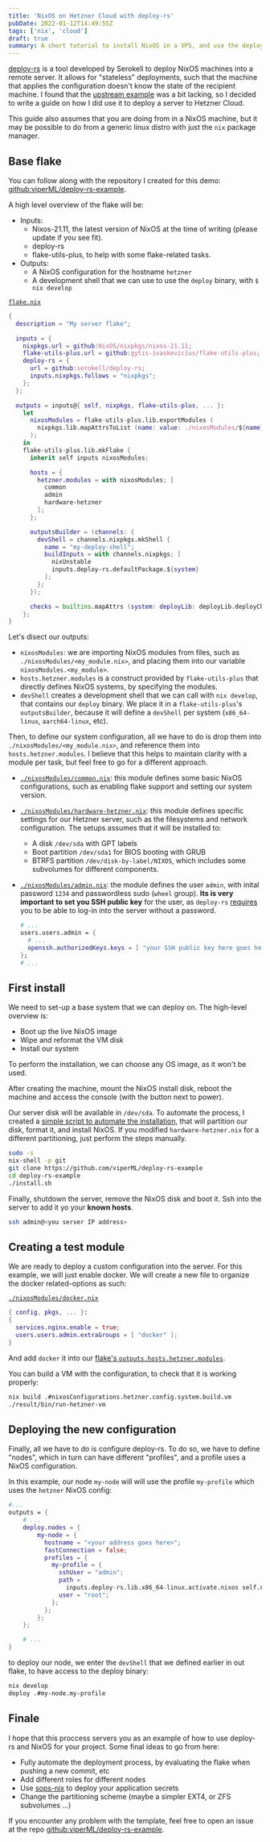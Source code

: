 ```yaml
---
title: 'NixOS on Hetzner Cloud with deploy-rs'
pubDate: 2022-01-12T14:49:55Z
tags: ['nix', 'cloud']
draft: true
summary: A short tutorial to install NixOS in a VPS, and use the deployment tool called "deploy-rs"
---
```


[deploy-rs](https://github.com/serokell/deploy-rs) is a tool developed by Serokell to deploy NixOS machines into a remote server. It allows for "stateless" deployments, such that the machine that applies the configuration doesn't know the state of the recipient machine. I found that the [upstream example](https://raw.githubusercontent.com/serokell/deploy-rs/master/examples/system/README.md) was a bit lacking, so I decided to write a guide on how I did use it to deploy a server to Hetzner Cloud.

This guide also assumes that you are doing from in a NixOS machine, but it may be possible to do from a generic linux distro with just the `nix` package manager.

## Base flake

You can follow along with the repository I created for this demo: [github:viperML/deploy-rs-example](https://github.com/viperML/deploy-rs-example).

A high level overview of the flake will be:

- Inputs:
  - Nixos-21.11, the latest version of NixOS at the time of writing (please update if you see fit).
  - deploy-rs
  - flake-utils-plus, to help with some flake-related tasks.
- Outputs:
  - A NixOS configuration for the hostname `hetzner`
  - A development shell that we can use to use the `deploy` binary, with `$ nix develop`

[`flake.nix`](https://github.com/viperML/deploy-rs-example/blob/master/flake.nix)

```nix
{
  description = "My server flake";

  inputs = {
    nixpkgs.url = github:NixOS/nixpkgs/nixos-21.11;
    flake-utils-plus.url = github:gytis-ivaskevicius/flake-utils-plus;
    deploy-rs = {
      url = github:serokell/deploy-rs;
      inputs.nixpkgs.follows = "nixpkgs";
    };
  };

  outputs = inputs@{ self, nixpkgs, flake-utils-plus, ... }:
    let
      nixosModules = flake-utils-plus.lib.exportModules (
        nixpkgs.lib.mapAttrsToList (name: value: ./nixosModules/${name}) (builtins.readDir ./nixosModules)
      );
    in
    flake-utils-plus.lib.mkFlake {
      inherit self inputs nixosModules;

      hosts = {
        hetzner.modules = with nixosModules; [
          common
          admin
          hardware-hetzner
        ];
      };

      outputsBuilder = (channels: {
        devShell = channels.nixpkgs.mkShell {
          name = "my-deploy-shell";
          buildInputs = with channels.nixpkgs; [
            nixUnstable
            inputs.deploy-rs.defaultPackage.${system}
          ];
        };
      });

      checks = builtins.mapAttrs (system: deployLib: deployLib.deployChecks self.deploy) inputs.deploy-rs.lib;
    };
}
```

Let's disect our outputs:

- `nixosModules`: we are importing NixOS modules from files, such as `./nixosModules/<my_module.nix>`, and placing them into our variable `nixosModules.<my_module>`.
- `hosts.hetzner.modules` is a construct provided by `flake-utils-plus` that directly defines NixOS systems, by specifying the modules.
- `devShell` creates a development shell that we can call with `nix develop`, that contains our `deploy` binary. We place it in a `flake-utils-plus`'s `outputsBuilder`, because it will define a `devShell` per system (`x86_64-linux`, `aarch64-linux`, etc).

Then, to define our system configuration, all we have to do is drop them into `./nixosModules/<my_module.nix>`, and reference them into `hosts.hetzner.modules`. I believe that this helps to maintain clarity with a module per task, but feel free to go for a different approach.

- [`./nixosModules/common.nix`](https://github.com/viperML/deploy-rs-example/blob/master/nixosModules/common.nix): this module defines some basic NixOS configurations, such as enabling flake support and setting our system version.

- [`./nixosModules/hardware-hetzner.nix`](https://github.com/viperML/deploy-rs-example/blob/master/nixosModules/hardware-hetzner.nix): this module defines specific settings for our Hetzner server, such as the filesystems and network configuration. The setups assumes that it will be installed to:

  - A disk `/dev/sda` with GPT labels
  - Boot partition `/dev/sda1` for BIOS booting with GRUB
  - BTRFS partition `/dev/disk-by-label/NIXOS`, which includes some subvolumes for different components.

- [`./nixosModules/admin.nix`](https://github.com/viperML/deploy-rs-example/blob/master/nixosModules/admin.nix): the module defines the user `admin`, with inital password `1234` and passwordless sudo (`wheel` group). **Its is very important to set you SSH public key** for the user, as `deploy-rs` [requires](https://github.com/serokell/deploy-rs/issues/107) you to be able to log-in into the server without a password.
  ```nix
  # ...
  users.users.admin = {
    # ...
    openssh.authorizedKeys.keys = [ "your SSH public key here goes here" ];
  };
  # ...
  ```

## First install

We need to set-up a base system that we can deploy on. The high-level overview is:

- Boot up the live NixOS image
- Wipe and reformat the VM disk
- Install our system

To perform the installation, we can choose any OS image, as it won't be used.

After creating the machine, mount the NixOS install disk, reboot the machine and access the console (with the button next to power).

Our server disk will be available in `/dev/sda`. To automate the process, I created a [simple script to automate the installation](https://github.com/viperML/deploy-rs-example/blob/master/install.sh), that will partition our disk, format it, and install NixOS. If you modified `hardware-hetzner.nix` for a different partitioning, just perform the steps manually.

```bash
sudo -s
nix-shell -p git
git clone https://github.com/viperML/deploy-rs-example
cd deploy-rs-example
./install.sh
```

Finally, shutdown the server, remove the NixOS disk and boot it. Ssh into the server to add it yo your **known hosts**.

```bash
ssh admin@<you server IP address>
```

## Creating a test module

We are ready to deploy a custom configuration into the server. For this example, we will just enable docker. We will create a new file to organize the docker related-options as such:

[`./nixosModules/docker.nix`](https://github.com/viperML/deploy-rs-example/blob/master/nixosModules/docker.nix)

```nix
{ config, pkgs, ... }:
{
  services.nginx.enable = true;
  users.users.admin.extraGroups = [ "docker" ];
}
```

And add `docker` it into our [flake's `outputs.hosts.hetzner.modules`](https://github.com/viperML/deploy-rs-example/blob/d7b253168a59f92547997a24645c95cc0e08f439/flake.nix#L28).

You can build a VM with the configuration, to check that it is working properly:

```bash
nix build .#nixosConfigurations.hetzner.config.system.build.vm
./result/bin/run-hetzner-vm
```

## Deploying the new configuration

Finally, all we have to do is configure deploy-rs. To do so, we have to define "nodes", which in turn can have different "profiles", and a profile uses a NixOS configuration.

In this example, our node `my-node` will will use the profile `my-profile` which uses the `hetzner` NixOS config:

```nix
#...
outputs = {
    # ...
    deploy.nodes = {
        my-node = {
          hostname = "<your address goes here>";
          fastConnection = false;
          profiles = {
            my-profile = {
              sshUser = "admin";
              path =
                inputs.deploy-rs.lib.x86_64-linux.activate.nixos self.nixosConfigurations.hetzner;
              user = "root";
            };
          };
        };
    };

    # ...
}
```

to deploy our node, we enter the `devShell` that we defined earlier in out flake, to have access to the deploy binary:

```bash
nix develop
deploy .#my-node.my-profile
```

## Finale

I hope that this proccess servers you as an example of how to use deploy-rs and NixOS for your project. Some final ideas to go from here:

- Fully automate the deployment process, by evaluating the flake when pushing a new commit, etc
- Add different roles for different nodes
- Use [sops-nix](https://github.com/Mic92/sops-nix) to deploy your application secrets
- Change the partitioning scheme (maybe a simpler EXT4, or ZFS subvolumes ...)

If you encounter any problem with the template, feel free to open an issue at the repo [github:viperML/deploy-rs-example](https://github.com/viperML/deploy-rs-example).
